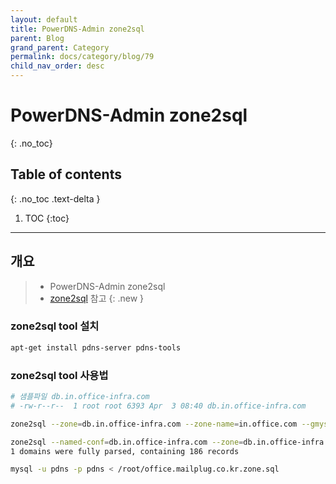 ```yaml
---
layout: default
title: PowerDNS-Admin zone2sql
parent: Blog
grand_parent: Category
permalink: docs/category/blog/79
child_nav_order: desc
---
```

# PowerDNS-Admin zone2sql
{: .no_toc}

## Table of contents
{: .no_toc .text-delta }

1. TOC
{:toc}

---
## 개요

> - PowerDNS-Admin zone2sql
> - [zone2sql](https://doc.powerdns.com/authoritative/manpages/zone2sql.1.html) 참고 
{: .new }

### zone2sql tool 설치
```bash
apt-get install pdns-server pdns-tools
```

### zone2sql tool 사용법

```bash
# 샘플파일 db.in.office-infra.com
# -rw-r--r--  1 root root 6393 Apr  3 08:40 db.in.office-infra.com

zone2sql --zone=db.in.office-infra.com --zone-name=in.office.com --gmysql > /root/in.office.com.zone.sql

zone2sql --named-conf=db.in.office-infra.com --zone=db.in.office-infra.com --zone-name=in.office-infra.com --gmysql > /root/in.mailplug.co.kr.zone.sql
1 domains were fully parsed, containing 186 records

mysql -u pdns -p pdns < /root/office.mailplug.co.kr.zone.sql
```